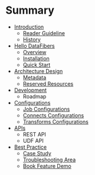 # Summary

* [Introduction](introduction.md)
  * [Reader Guideline](reader_guideline.md)
  * [History](history.md)
* [Hello DataFibers](hello_datafibers.md)
  * [Overview](overview.md)
  * [Installation](installation.md)
  * [Quick Start](quick_start.md)
* [Architecture Design](design_overview.md)
  * [Metadata](metadata.md)
  * [Reserved Resources](reserved_resources.md)
* [Development](developers.md)
  * Roadmap
* [Configurations](configurations.md)
  * [Job Configurations](job_configurations.md)
  * [Connects Configurations](connects_configurations.md)
  * [Transforms Configurations](transforms_configurations.md)
* [APIs](apis.md)
  * REST API
  * UDF API
* [Best Practice](case_studies.md)
  * [Case Study](case_study.md)
  * [Troubleshooting Area](troubleshooting_area.md)
  * [Book Feature Demo](book_feature_demo.md)

